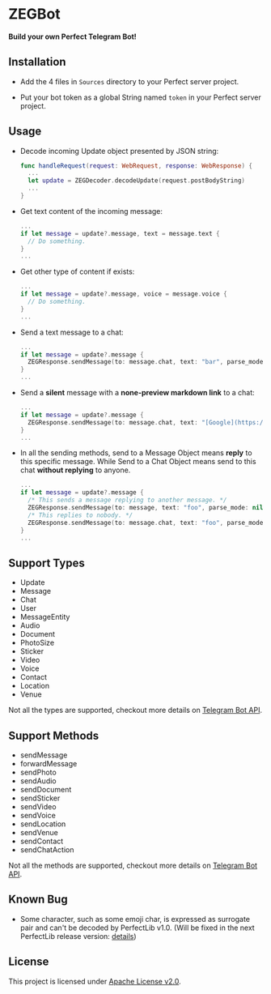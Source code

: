 # ZEGBot

**Build your own Perfect Telegram Bot!**

## Installation

- Add the 4 files in `Sources` directory to your Perfect server project.

- Put your bot token as a global String named `token` in your Perfect server project.

## Usage

- Decode incoming Update object presented by JSON string:
  ```swift
  func handleRequest(request: WebRequest, response: WebResponse) {
    ...
    let update = ZEGDecoder.decodeUpdate(request.postBodyString)
    ...
  }
  ```

- Get text content of the incoming message:
  ```swift
  ...
  if let message = update?.message, text = message.text {
    // Do something.
  }
  ...
  ```

- Get other type of content if exists:
  ```swift
  ...
  if let message = update?.message, voice = message.voice {
    // Do something.
  }
  ...
  ```

- Send a text message to a chat:
  ```swift
  ...
  if let message = update?.message {
    ZEGResponse.sendMessage(to: message.chat, text: "bar", parse_mode: nil, disable_web_page_preview: nil, disable_notification: nil)
  }
  ...
  ```
- Send a **silent** message with a **none-preview markdown link** to a chat:
  ```swift
  ...
  if let message = update?.message {
    ZEGResponse.sendMessage(to: message.chat, text: "[Google](https://google.com)", parse_mode: .Markdown, disable_web_page_preview: nil, disable_notification: true)
  }
  ...
  ```
- In all the sending methods, send to a Message Object means **reply** to this specific message. While Send to a Chat Object means send to this chat **without replying** to anyone.
  ```swift
  ...
  if let message = update?.message {
    /* This sends a message replying to another message. */
    ZEGResponse.sendMessage(to: message, text: "foo", parse_mode: nil, disable_web_page_preview: nil, disable_notification: nil)
    /* This replies to nobody. */
    ZEGResponse.sendMessage(to: message.chat, text: "foo", parse_mode: nil, disable_web_page_preview: nil, disable_notification: nil)
  }
  ...
  ```

## Support Types

- Update
- Message
- Chat
- User
- MessageEntity
- Audio
- Document
- PhotoSize
- Sticker
- Video
- Voice
- Contact
- Location
- Venue

Not all the types are supported, checkout more details on [Telegram Bot API](https://core.telegram.org/bots/api#available-types).

## Support Methods

- sendMessage
- forwardMessage
- sendPhoto
- sendAudio
- sendDocument
- sendSticker
- sendVideo
- sendVoice
- sendLocation
- sendVenue
- sendContact
- sendChatAction

Not all the methods are supported, checkout more details on [Telegram Bot API](https://core.telegram.org/bots/api#available-methods).

## Known Bug

- Some character, such as some emoji char, is expressed as surrogate pair and can't be decoded by PerfectLib v1.0. (Will be fixed in the next PerfectLib release version: [details](https://github.com/PerfectlySoft/Perfect/pull/173))

## License
This project is licensed under [Apache License v2.0](http://www.apache.org/licenses/LICENSE-2.0).
